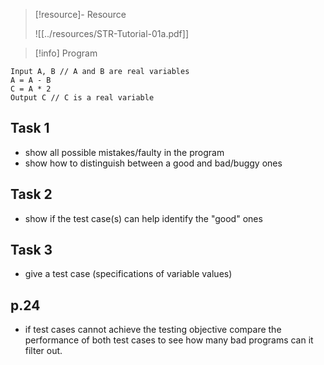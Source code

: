 >[!resource]-  Resource
>
> ![[../resources/STR-Tutorial-01a.pdf]]

> [!info] Program
```
Input A, B // A and B are real variables
A = A - B
C = A * 2
Output C // C is a real variable
```


## Task 1
- show all possible mistakes/faulty in the program
- show how to distinguish between a good and bad/buggy ones

## Task 2
- show if the test case(s) can help identify the "good" ones

## Task 3
- give a test case (specifications of variable values)

## p.24
- if test cases cannot achieve the testing objective compare the performance of both test cases to see how many bad programs can it filter out.